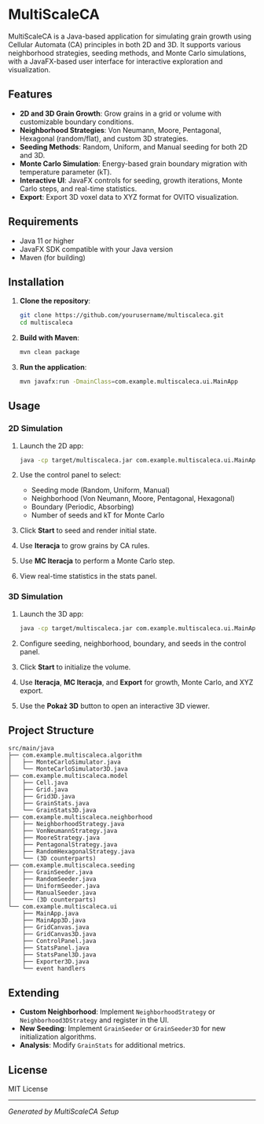 # MultiScaleCA

MultiScaleCA is a Java-based application for simulating grain growth using Cellular Automata (CA) principles in both 2D and 3D. It supports various neighborhood strategies, seeding methods, and Monte Carlo simulations, with a JavaFX-based user interface for interactive exploration and visualization.

## Features

* **2D and 3D Grain Growth**: Grow grains in a grid or volume with customizable boundary conditions.
* **Neighborhood Strategies**: Von Neumann, Moore, Pentagonal, Hexagonal (random/flat), and custom 3D strategies.
* **Seeding Methods**: Random, Uniform, and Manual seeding for both 2D and 3D.
* **Monte Carlo Simulation**: Energy-based grain boundary migration with temperature parameter (kT).
* **Interactive UI**: JavaFX controls for seeding, growth iterations, Monte Carlo steps, and real-time statistics.
* **Export**: Export 3D voxel data to XYZ format for OVITO visualization.

## Requirements

* Java 11 or higher
* JavaFX SDK compatible with your Java version
* Maven (for building)

## Installation

1. **Clone the repository**:

   ```bash
   git clone https://github.com/yourusername/multiscaleca.git
   cd multiscaleca
   ```

2. **Build with Maven**:

   ```bash
   mvn clean package
   ```

3. **Run the application**:

   ```bash
   mvn javafx:run -DmainClass=com.example.multiscaleca.ui.MainApp
   ```

## Usage

### 2D Simulation

1. Launch the 2D app:

   ```bash
   java -cp target/multiscaleca.jar com.example.multiscaleca.ui.MainApp
   ```
2. Use the control panel to select:

   * Seeding mode (Random, Uniform, Manual)
   * Neighborhood (Von Neumann, Moore, Pentagonal, Hexagonal)
   * Boundary (Periodic, Absorbing)
   * Number of seeds and kT for Monte Carlo
3. Click **Start** to seed and render initial state.
4. Use **Iteracja** to grow grains by CA rules.
5. Use **MC Iteracja** to perform a Monte Carlo step.
6. View real-time statistics in the stats panel.

### 3D Simulation

1. Launch the 3D app:

   ```bash
   java -cp target/multiscaleca.jar com.example.multiscaleca.ui.MainApp3D
   ```
2. Configure seeding, neighborhood, boundary, and seeds in the control panel.
3. Click **Start** to initialize the volume.
4. Use **Iteracja**, **MC Iteracja**, and **Export** for growth, Monte Carlo, and XYZ export.
5. Use the **Pokaż 3D** button to open an interactive 3D viewer.

## Project Structure

```text
src/main/java
├── com.example.multiscaleca.algorithm
│   ├── MonteCarloSimulator.java
│   └── MonteCarloSimulator3D.java
├── com.example.multiscaleca.model
│   ├── Cell.java
│   ├── Grid.java
│   ├── Grid3D.java
│   ├── GrainStats.java
│   └── GrainStats3D.java
├── com.example.multiscaleca.neighborhood
│   ├── NeighborhoodStrategy.java
│   ├── VonNeumannStrategy.java
│   ├── MooreStrategy.java
│   ├── PentagonalStrategy.java
│   ├── RandomHexagonalStrategy.java
│   └── (3D counterparts)
├── com.example.multiscaleca.seeding
│   ├── GrainSeeder.java
│   ├── RandomSeeder.java
│   ├── UniformSeeder.java
│   ├── ManualSeeder.java
│   └── (3D counterparts)
└── com.example.multiscaleca.ui
    ├── MainApp.java
    ├── MainApp3D.java
    ├── GridCanvas.java
    ├── GridCanvas3D.java
    ├── ControlPanel.java
    ├── StatsPanel.java
    ├── StatsPanel3D.java
    ├── Exporter3D.java
    └── event handlers
```

## Extending

* **Custom Neighborhood**: Implement `NeighborhoodStrategy` or `Neighborhood3DStrategy` and register in the UI.
* **New Seeding**: Implement `GrainSeeder` or `GrainSeeder3D` for new initialization algorithms.
* **Analysis**: Modify `GrainStats` for additional metrics.

## License

MIT License

---

*Generated by MultiScaleCA Setup*
